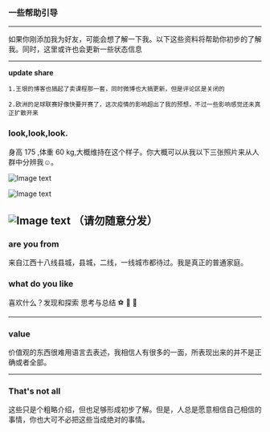 ### 一些帮助引导

---

 如果你刚添加我为好友，可能会想了解一下我。以下这些资料将帮助你初步的了解我。同时，这里或许也会更新一些状态信息

---


**update share**
```
1.王垠的博客也搞起了卖课程那一套，同时微博也大搞更新，但是评论区是关闭的

2.欧洲的足球联赛好像快要开赛了，这次疫情的影响超出了我的预想，不过一些影响感觉还未真正扩散开来

```

### look,look,look.

 身高 175 ,体重 60 kg,大概维持在这个样子。你大概可以从我以下三张照片来从人群中分辨我☺。
 
![Image text](https://pic.rmb.bdstatic.com/bjh/02ed782c63ec3a5fa169a30554813438.jpeg)

![Image text](https://pic.rmb.bdstatic.com/bjh/dfc3b26696f5f7e4e13efbded2b3f34b.jpeg@s_0,w_2000)

![Image text](https://pic.rmb.bdstatic.com/bjh/bfb30b1c69499abc9e7f7f3e2d4b50e6.jpeg)
**（请勿随意分发）**
---
### are you from 

  来自江西十八线县城，县城，二线，一线城市都待过。我是真正的普通家庭。
  
   
### what do you like 

  喜欢什么？发现和探索   思考与总结     ⚽  🎾  🎵  
  

---

### value

  价值观的东西很难用语言去表述，我相信人有很多的一面，所表现出来的并不是正确或者全部。
  

---  

### That's not all
   这些只是个粗略介绍，但也足够形成初步了解。但是，人总是愿意相信自己相信的事情，你也大可不必把这些当成绝对的事情。



